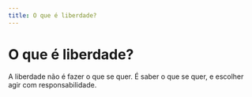 ```yaml
---
title: O que é liberdade?
---
```


# O que é liberdade?

A liberdade não é fazer o que se quer. É saber o que se quer, e escolher agir com responsabilidade.